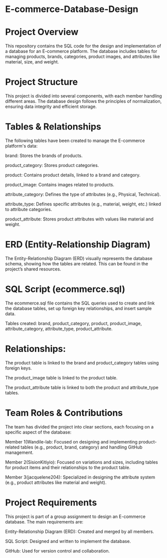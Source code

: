 # E-commerce-Database-Design
# Project Overview
This repository contains the SQL code for the design and implementation of a database for an E-commerce platform. The database includes tables for managing products, brands, categories, product images, and attributes like material, size, and weight.

# Project Structure
This project is divided into several components, with each member handling different areas. The database design follows the principles of normalization, ensuring data integrity and efficient storage.

# Tables & Relationships
The following tables have been created to manage the E-commerce platform's data:

brand: Stores the brands of products.

product_category: Stores product categories.

product: Contains product details, linked to a brand and category.

product_image: Contains images related to products.

attribute_category: Defines the type of attributes (e.g., Physical, Technical).

attribute_type: Defines specific attributes (e.g., material, weight, etc.) linked to attribute categories.

product_attribute: Stores product attributes with values like material and weight.

# ERD (Entity-Relationship Diagram)
The Entity-Relationship Diagram (ERD) visually represents the database schema, showing how the tables are related. This can be found in the project’s shared resources.

# SQL Script (ecommerce.sql)
The ecommerce.sql file contains the SQL queries used to create and link the database tables, set up foreign key relationships, and insert sample data.

Tables created: brand, product_category, product, product_image, attribute_category, attribute_type, product_attribute.

 # Relationships:

The product table is linked to the brand and product_category tables using foreign keys.

The product_image table is linked to the product table.

The product_attribute table is linked to both the product and attribute_type tables.

# Team Roles & Contributions
The team has divided the project into clear sections, each focusing on a specific aspect of the database:

Member 1(Wandile-lab: Focused on designing and implementing product-related tables (e.g., product, brand, category) and handling GitHub management.

Member 2(SisionKitiyio): Focused on variations and sizes, including tables for product items and their relationships to the product table.

Member 3(jacquelene204): Specialized in designing the attribute system (e.g., product attributes like material and weight).


# Project Requirements
This project is part of a group assignment to design an E-commerce database. The main requirements are:

Entity-Relationship Diagram (ERD): Created and merged by all members.

SQL Script: Designed and written to implement the database.

GitHub: Used for version control and collaboration.
